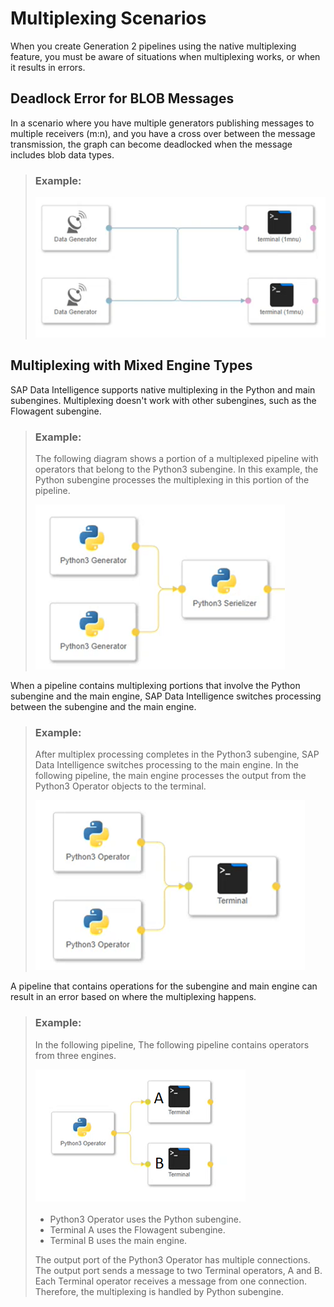 <!-- loio316c063414f84dcd9d6bf687b8f0e728 -->

# Multiplexing Scenarios

When you create Generation 2 pipelines using the native multiplexing feature, you must be aware of situations when multiplexing works, or when it results in errors.



<a name="loio316c063414f84dcd9d6bf687b8f0e728__section_wk2_3y3_kvb"/>

## Deadlock Error for BLOB Messages

In a scenario where you have multiple generators publishing messages to multiple receivers \(m:n\), and you have a cross over between the message transmission, the graph can become deadlocked when the message includes blob data types.

> ### Example:  
> ![](images/multiplexing_blob_deadlock_7439f21.png)



<a name="loio316c063414f84dcd9d6bf687b8f0e728__section_h12_m22_lvb"/>

## Multiplexing with Mixed Engine Types

SAP Data Intelligence supports native multiplexing in the Python and main subengines. Multiplexing doesn't work with other subengines, such as the Flowagent subengine.

> ### Example:  
> The following diagram shows a portion of a multiplexed pipeline with operators that belong to the Python3 subengine. In this example, the Python subengine processes the multiplexing in this portion of the pipeline.
> 
> ![](images/multiplexing_in_subengine_5d2f314.png)

When a pipeline contains multiplexing portions that involve the Python subengine and the main engine, SAP Data Intelligence switches processing between the subengine and the main engine.

> ### Example:  
> After multiplex processing completes in the Python3 subengine, SAP Data Intelligence switches processing to the main engine. In the following pipeline, the main engine processes the output from the Python3 Operator objects to the terminal.
> 
> ![](images/multiplexing_main_engine_c9e9f83.png)

A pipeline that contains operations for the subengine and main engine can result in an error based on where the multiplexing happens.

> ### Example:  
> In the following pipeline, The following pipeline contains operators from three engines.
> 
> ![](images/Multiplex_mixed_engine_error_4871a4b.png)
> 
> -   Python3 Operator uses the Python subengine.
> -   Terminal A uses the Flowagent subengine.
> -   Terminal B uses the main engine.
> 
> The output port of the Python3 Operator has multiple connections. The output port sends a message to two Terminal operators, A and B. Each Terminal operator receives a message from one connection. Therefore, the multiplexing is handled by Python subengine.

